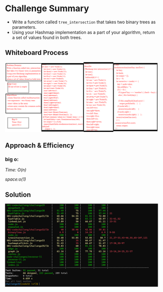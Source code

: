 # Challenge Summary
- Write a function called `tree_intersection` that takes two binary trees as parameters.
- Using your Hashmap implementation as a part of your algorithm, return a set of values found in both trees.

## Whiteboard Process
<!-- Embedded whiteboard image -->
![whiteboard](./w32.jpg)

## Approach & Efficiency
<!-- What approach did you take? Why? What is the Big O space/time for this approach? -->
 ### big o:
 *Time: O(n)*
 
 *space:o(1)*

## Solution
<!-- Show how to run your code, and examples of it in action -->
![test](./ch32.PNG)